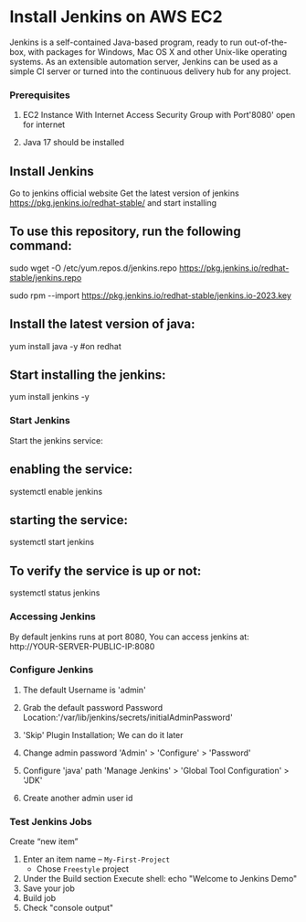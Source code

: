 # Install Jenkins on AWS EC2
Jenkins is a self-contained Java-based program, ready to run out-of-the-box, with packages for Windows, Mac OS X and other Unix-like operating systems. As an extensible automation server, Jenkins can be used as a simple CI server or turned into the continuous delivery hub for any project.

### Prerequisites
1. EC2 Instance
With Internet Access
Security Group with Port'8080' open for internet

2. Java 17 should be installed

## Install Jenkins
Go to jenkins official website
Get the latest version of jenkins https://pkg.jenkins.io/redhat-stable/ and start installing

## To use this repository, run the following command:
sudo wget -O /etc/yum.repos.d/jenkins.repo https://pkg.jenkins.io/redhat-stable/jenkins.repo

sudo rpm --import https://pkg.jenkins.io/redhat-stable/jenkins.io-2023.key

## Install the latest version of java: 
yum install java -y #on redhat

## Start installing the jenkins:
yum install jenkins -y

### Start Jenkins
Start the jenkins service:

## enabling the service:
systemctl enable jenkins

## starting the service:
systemctl start jenkins

## To verify the service is up or not:
systemctl status jenkins

### Accessing Jenkins
By default jenkins runs at port 8080, You can access jenkins at:
http://YOUR-SERVER-PUBLIC-IP:8080

### Configure Jenkins
1. The default Username is 'admin'
2. Grab the default password
Password Location:'/var/lib/jenkins/secrets/initialAdminPassword'
3. 'Skip' Plugin Installation; We can do it later

4. Change admin password
'Admin' > 'Configure' > 'Password'
5. Configure 'java' path
'Manage Jenkins' > 'Global Tool Configuration' > 'JDK'
6. Create another admin user id

### Test Jenkins Jobs
Create “new item”
1. Enter an item name – `My-First-Project`
   - Chose `Freestyle` project
2. Under the Build section
	Execute shell: echo "Welcome to Jenkins Demo"
3. Save your job 
4. Build job
5. Check "console output"
